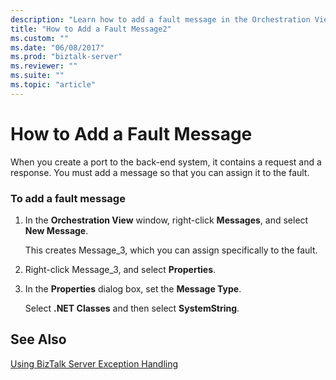 ```yaml
---
description: "Learn how to add a fault message in the Orchestration View of BizTalk Server."
title: "How to Add a Fault Message2"
ms.custom: ""
ms.date: "06/08/2017"
ms.prod: "biztalk-server"
ms.reviewer: ""
ms.suite: ""
ms.topic: "article"
---
```

# How to Add a Fault Message

When you create a port to the back-end system, it contains a request and a response. You must add a message so that you can assign it to the fault.  
  
### To add a fault message  
  
1.  In the **Orchestration View** window, right-click **Messages**, and select **New Message**.  
  
     This creates Message_3, which you can assign specifically to the fault.  
  
2.  Right-click Message_3, and select **Properties**.  
  
3.  In the **Properties** dialog box, set the **Message Type**.  
  
     Select **.NET Classes** and then select **SystemString**.  
  
## See Also  
 [Using BizTalk Server Exception Handling](../core/using-biztalk-server-exception-handling3.md)
